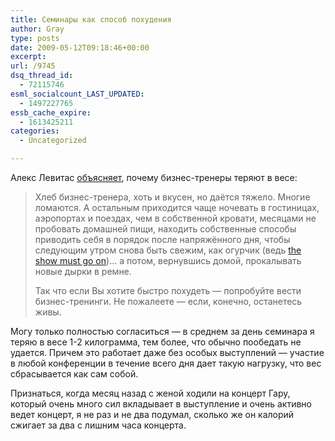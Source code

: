 ```yaml
---
title: Семинары как способ похудения
author: Gray
type: posts
date: 2009-05-12T09:18:46+00:00
excerpt:
url: /9745
dsq_thread_id:
  - 72115746
esml_socialcount_LAST_UPDATED:
  - 1497227765
essb_cache_expire:
  - 1613425211
categories:
  - Uncategorized

---
```








<p style="clear: both">
  Алекс Левитас <a href="http://alex-levitas.livejournal.com/135052.html" target="_blank">объясняет</a>, почему бизнес-тренеры теряют в весе:
</p>

<blockquote style="clear: both">
  <p>
    Хлеб бизнес-тренера, хоть и вкусен, но даётся тяжело. Многие ломаются. А остальным приходится чаще ночевать в гостиницах, аэропортах и поездах, чем в собственной кровати, месяцами не пробовать домашней пищи, находить собственные способы приводить себя в порядок после напряжённого дня, чтобы следующим утром снова быть свежим, как огурчик (ведь <a href="http://alex-levitas.livejournal.com/107964.html" targeet="_blank">the show must go on</a>)&#8230; а потом, вернувшись домой, прокалывать новые дырки в ремне.
  </p>
  
  <p>
    Так что если Вы хотите быстро похудеть &#8212; попробуйте вести бизнес-тренинги. Не пожалеете &#8212; если, конечно, останетесь живы.
  </p>
</blockquote>

<p style="clear: both">
  Могу только полностью согласиться &#8212; в среднем за день семинара я теряю в весе 1-2 килограмма, тем более, что обычно пообедать не удается. Причем это работает даже без особых выступлений &#8212; участие в любой конференции в течение всего дня дает такую нагрузку, что вес сбрасывается как сам собой.
</p>

<p style="clear: both">
  Признаться, когда месяц назад с женой ходили на концерт Гару, который очень много сил вкладывает в выступление и очень активно ведет концерт, я не раз и не два подумал, сколько же он калорий сжигает за два с лишним часа концерта.
</p>

<br class='final-break' style='clear: both' />